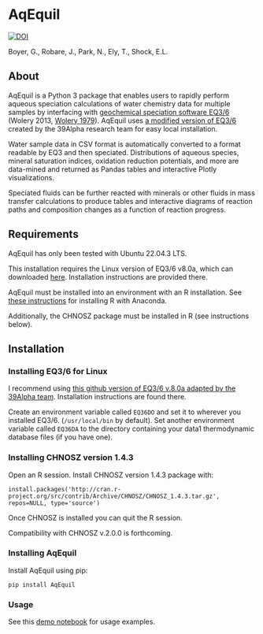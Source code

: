 # AqEquil

[![DOI](https://zenodo.org/badge/DOI/10.5281/zenodo.13530217.svg)](https://doi.org/10.5281/zenodo.13530217)

Boyer, G., Robare, J., Park, N., Ely, T., Shock, E.L.

## About

AqEquil is a Python 3 package that enables users to rapidly perform aqueous speciation calculations of water chemistry data for multiple samples by interfacing with [geochemical speciation software EQ3/6](https://github.com/LLNL/EQ3_6) (Wolery 2013, [Wolery 1979](https://inis.iaea.org/collection/NCLCollectionStore/_Public/10/474/10474294.pdf)). AqEquil uses [a modified version of EQ3/6](https://github.com/39alpha/eq3_6/tree/main) created by the 39Alpha research team for easy local installation.

Water sample data in CSV format is automatically converted to a format readable by EQ3 and then speciated. Distributions of aqueous species, mineral saturation indices, oxidation reduction potentials, and more are data-mined and returned as Pandas tables and interactive Plotly visualizations.

Speciated fluids can be further reacted with minerals or other fluids in mass transfer calculations to produce tables and interactive diagrams of reaction paths and composition changes as a function of reaction progress.

## Requirements

AqEquil has only been tested with Ubuntu 22.04.3 LTS.

This installation requires the Linux version of EQ3/6 v8.0a, which can downloaded [here](https://github.com/LLNL/EQ3_6). Installation instructions are provided there.

AqEquil must be installed into an environment with an R installation. See [these instructions](https://docs.anaconda.com/anaconda/user-guide/tasks/using-r-language/) for installing R with Anaconda.

Additionally, the CHNOSZ package must be installed in R (see instructions below).

## Installation

### Installing EQ3/6 for Linux

I recommend using [this github version of EQ3/6 v.8.0a adapted by the 39Alpha team](https://github.com/39alpha/eq3_6/tree/main). Installation instructions are found there.

Create an environment variable called `EQ36DO` and set it to wherever you installed EQ3/6. (`/usr/local/bin` by default). Set another environment variable called `EQ36DA` to the directory containing your data1 thermodynamic database files (if you have one).

### Installing CHNOSZ version 1.4.3

Open an R session. Install CHNOSZ version 1.4.3 package with:

```install.packages('http://cran.r-project.org/src/contrib/Archive/CHNOSZ/CHNOSZ_1.4.3.tar.gz', repos=NULL, type='source')```

Once CHNOSZ is installed you can quit the R session.

Compatibility with CHNOSZ v.2.0.0 is forthcoming.

### Installing AqEquil

Install AqEquil using pip:

```pip install AqEquil```

### Usage

See this [demo notebook](https://nbviewer.jupyter.org/github/worm-portal/WORM-Library/blob/master/3-Aqueous-Speciation/1-Introduction-to-Aq-Speciation/2-Intro-to-Multi-Aq-Speciation.ipynb) for usage examples.
